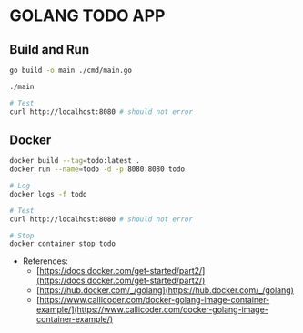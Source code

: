 # GOLANG TODO APP

## Build and Run

```bash
go build -o main ./cmd/main.go

./main

# Test
curl http://localhost:8080 # should not error
```

## Docker

```bash
docker build --tag=todo:latest .
docker run --name=todo -d -p 8080:8080 todo

# Log
docker logs -f todo

# Test
curl http://localhost:8080 # should not error

# Stop
docker container stop todo
```

- References: 
    + [https://docs.docker.com/get-started/part2/](https://docs.docker.com/get-started/part2/)
    + [https://hub.docker.com/_/golang](https://hub.docker.com/_/golang)
    + [https://www.callicoder.com/docker-golang-image-container-example/](https://www.callicoder.com/docker-golang-image-container-example/)